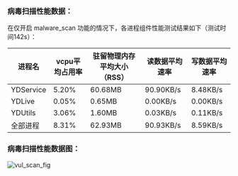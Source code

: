 ### 病毒扫描性能数据：

在仅开启 malware_scan 功能的情况下，各进程组件性能测试结果如下（测试时间142s）：

| 进程名 | vcpu平均占用率 | 驻留物理内存平均大小（RSS） | 读数据平均速率 | 写数据平均速率 
| --- | --- | --- | --- | --- |
| YDService | 5.20% | 60.68MB | 90.90KB/s | 8.48KB/s 
| YDLive | 0.05% | 0.65MB | 0.00KB/s | 0.00KB/s 
| YDUtils | 3.06% | 1.60MB | 0.03KB/s | 0.11KB/s 
| 全部进程 | 8.31% | 62.93MB | 90.93KB/s | 8.59KB/s 
### 病毒扫描性能数据图：

![vul_scan_fig](E:\Project\Python_project\graduation_project\PF_test\tencent_pf_test\tencent\malware_scan.png)
